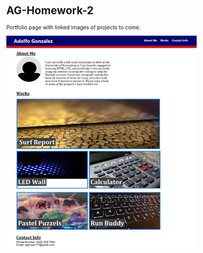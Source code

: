 # AG-Homework-2
Portfolio page with linked images of projects to come.

![](portfolio-page-preview.jpeg?raw=true)
